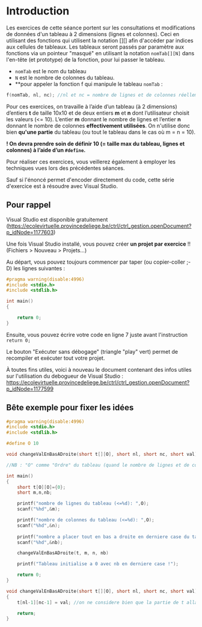 # Introduction

Les exercices de cette séance portent sur les consultations et modifications de données d'un tableau à 2 dimensions (lignes et colonnes). Ceci en utilisant des fonctions qui utilisent la notation [][] afin d'accéder par indices aux cellules de tableaux.
Les tableaux seront passés par paramètre aux fonctions via un pointeur "masqué" en utilisant la notation ```nomTab[][N]``` dans l'en-tête (et prototype) de la fonction, pour lui passer le tableau.
+ ```nomTab``` est le nom du tableau
+ ```N``` est le nombre de colonnes du tableau.
+ **pour appeler la fonction f qui manipule le tableau ```nomTab``` :

```c
f(nomTab, nl, nc); //nl et nc = nombre de lignes et de colonnes réellement utilisées
```

Pour ces exercices, on travaille à l’aide d’un tableau (à 2 dimensions) d’entiers **t** de taille 10x10 et de deux entiers **m** et **n** dont l’utilisateur choisit les valeurs (<= 10). L’entier **m** donnant le nombre de lignes et l’entier **n** donnant le nombre de colonnes **effectivement utilisées**. On n'utilise donc bien **qu'une partie** du tableau (ou tout le tableau dans le cas où m = n = 10).

**! On devra prendre soin de définir 10 (= taille max du tableau, lignes et colonnes) à l’aide d’un `#define`.**

Pour réaliser ces exercices, vous veillerez également à employer les techniques vues lors des précédentes séances.

Sauf si l'énoncé permet d'encoder directement du code, cette série d'exercice est à résoudre avec Visual Studio.

## Pour rappel
Visual Studio est disponible gratuitement (https://ecolevirtuelle.provincedeliege.be/ctrl/ctrl_gestion.openDocument?p_idNode=1177603)

Une fois Visual Studio installé, vous pouvez créer **un projet par exercice** !! (Fichiers > Nouveau > Projets...) 

Au départ, vous pouvez toujours commencer par taper (ou copier-coller ;-D) les lignes suivantes :
```c
#pragma warning(disable:4996)
#include <stdio.h>
#include <stdlib.h>

int main()
{

    return 0;
}
```

Ensuite, vous pouvez écrire votre code en ligne 7 juste avant l'instruction `return 0;`

Le bouton "Exécuter sans débogage" (triangle "play" vert) permet de recompiler et exécuter tout votre projet.

À toutes fins utiles, voici à nouveau le document contenant des infos utiles sur l'utilisation du debogueur de Visual Studio&nbsp;: https://ecolevirtuelle.provincedeliege.be/ctrl/ctrl_gestion.openDocument?p_idNode=1177599


## Bête exemple pour fixer les idées

```C
#pragma warning(disable:4996)
#include <stdio.h>
#include <stdlib.h>

#define O 10

void changeValEnBasADroite(short t[][O], short nl, short nc, short val);

//NB : "O" comme "Ordre" du tableau (quand le nombre de lignes et de colonnes sont égaux à n, on parle d'un "tableau d'ordre n")

int main()
{
    short t[O][O]={0};
    short m,n,nb;

    printf("nombre de lignes du tableau (<=%d): ",O);
    scanf("%hd",&m);

    printf("nombre de colonnes du tableau (<=%d): ",O);
    scanf("%hd",&n);
	
    printf("nombre a placer tout en bas a droite en derniere case du tableau : ");
    scanf("%hd",&nb);

	changeValEnBasADroite(t, m, n, nb)

    printf("Tableau initialise a 0 avec nb en derniere case !");

    return 0;
}

void changeValEnBasADroite(short t[][O], short nl, short nc, short val)
{
    t[nl-1][nc-1] = val; //on ne considere bien que la partie de t allant de 0,0 jq m-1,n-1 !

    return;
}

```